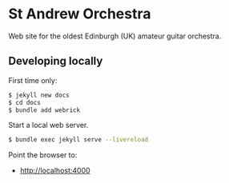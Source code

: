 # St Andrew Orchestra

Web site for the oldest Edinburgh (UK) amateur guitar orchestra.

## Developing locally

First time only:

```bash
$ jekyll new docs
$ cd docs
$ bundle add webrick
```

Start a local web server.

```bash
$ bundle exec jekyll serve --livereload
```

Point the browser to:

* [http://localhost:4000](http://localhost:4000)
